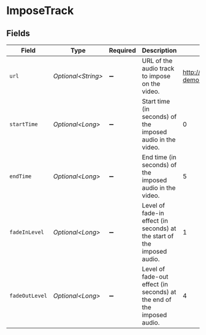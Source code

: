 # ImposeTrack


## Fields

| Field                                                                                       | Type                                                                                        | Required                                                                                    | Description                                                                                 | Example                                                                                     |
| ------------------------------------------------------------------------------------------- | ------------------------------------------------------------------------------------------- | ------------------------------------------------------------------------------------------- | ------------------------------------------------------------------------------------------- | ------------------------------------------------------------------------------------------- |
| `url`                                                                                       | *Optional\<String>*                                                                         | :heavy_minus_sign:                                                                          | URL of the audio track to impose on the video.                                              | http://commondatastorage.googleapis.com/codeskulptor-demos/riceracer_assets/fx/engine-2.ogg |
| `startTime`                                                                                 | *Optional\<Long>*                                                                           | :heavy_minus_sign:                                                                          | Start time (in seconds) of the imposed audio in the video.                                  | 0                                                                                           |
| `endTime`                                                                                   | *Optional\<Long>*                                                                           | :heavy_minus_sign:                                                                          | End time (in seconds) of the imposed audio in the video.                                    | 5                                                                                           |
| `fadeInLevel`                                                                               | *Optional\<Long>*                                                                           | :heavy_minus_sign:                                                                          | Level of fade-in effect (in seconds) at the start of the imposed audio.                     | 1                                                                                           |
| `fadeOutLevel`                                                                              | *Optional\<Long>*                                                                           | :heavy_minus_sign:                                                                          | Level of fade-out effect (in seconds) at the end of the imposed audio.                      | 4                                                                                           |
